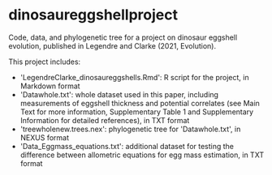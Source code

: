 # dinosaureggshellproject
Code, data, and phylogenetic tree for a project on dinosaur eggshell evolution, published in Legendre and Clarke (2021, Evolution).

This project includes:
- 'LegendreClarke_dinosaureggshells.Rmd': R script for the project, in Markdown format
- 'Datawhole.txt': whole dataset used in this paper, including measurements of eggshell thickness and potential correlates (see Main Text for more information, Supplementary Table 1 and Supplementary Information for detailed references), in TXT format
- 'treewholenew.trees.nex': phylogenetic tree for 'Datawhole.txt', in NEXUS format
- 'Data_Eggmass_equations.txt': additional dataset for testing the difference between allometric equations for egg mass estimation, in TXT format
